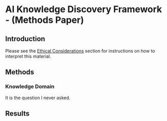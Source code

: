 # AI Knowledge Discovery Framework - (Methods Paper)

## Introduction

Please see the [Ethical Considerations](https://github.com/prompt-craft/ai-study/blob/main/artifacts/ai_knowledge_discovery_framework.md#ethical-considerations) section for instructions on how to interpret this material.

## Methods

### Knowledge Domain

It is the question I never asked.

## Results
